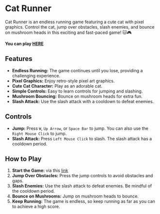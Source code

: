 # Cat Runner

Cat Runner is an endless running game featuring a cute cat with pixel graphics. Control the cat, jump over obstacles, slash enemies, and bounce on mushroom heads in this exciting and fast-paced game! 🐱🎮

**You can play [HERE](https://cat-runner.vercel.app/ "https://cat-runner.vercel.app")**

## Features

-   **Endless Running:** The game continues until you lose, providing a challenging experience.
-   **Pixel Graphics:** Enjoy retro-style pixel art graphics.
-   **Cute Cat Character:** Play as an adorable cat.
-   **Simple Controls:** Easy to learn controls for jumping and slashing.
-   **Mushroom Bouncing:** Bounce on mushroom heads for extra fun.
-   **Slash Attack:** Use the slash attack with a cooldown to defeat enemies.

## Controls

-   **Jump:** Press `W`, `Up Arrow`, or `Space Bar` to jump. You can also use the `Right Mouse Click` to jump.
-   **Slash Attack:** Press `Left Mouse Click` to slash. The slash attack has a cooldown period.

## How to Play

1. **Start the Game:** via this [link](https://cat-runner.vercel.app/ "https://cat-runner.vercel.app")
2. **Jump Over Obstacles:** Press the jump controls to avoid obstacles and gaps.
3. **Slash Enemies:** Use the slash attack to defeat enemies. Be mindful of the cooldown period.
4. **Bounce on Mushrooms:** Jump on mushroom heads to bounce.
5. **Keep Running:** The game is endless, so keep running as far as you can to achieve a high score.
